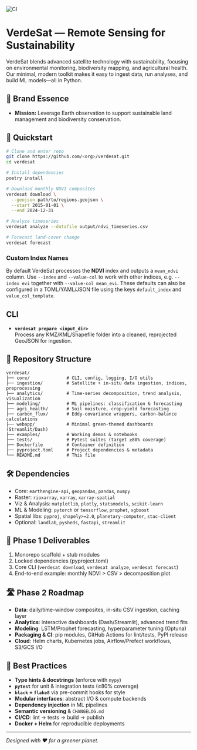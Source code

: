 ![CI](https://github.com/VerdeSat/verdesat/actions/workflows/ci.yml/badge.svg)
# VerdeSat — Remote Sensing for Sustainability

VerdeSat blends advanced satellite technology with sustainability, focusing on environmental monitoring, biodiversity mapping, and agricultural health. Our minimal, modern toolkit makes it easy to ingest data, run analyses, and build ML models—all in Python.

## 🌱 Brand Essence
- **Mission:** Leverage Earth observation to support sustainable land management and biodiversity conservation.

## 🚀 Quickstart
```bash
# Clone and enter repo
git clone https://github.com/<org>/verdesat.git
cd verdesat

# Install dependencies
poetry install

# Download monthly NDVI composites
verdesat download \
  --geojson path/to/regions.geojson \
  --start 2015-01-01 \
  --end 2024-12-31

# Analyze timeseries
verdesat analyze --datafile output/ndvi_timeseries.csv

# Forecast land-cover change
verdesat forecast
```

### Custom Index Names

By default VerdeSat processes the **NDVI** index and outputs a `mean_ndvi`
column. Use `--index` and `--value-col` to work with other indices, e.g.
`--index evi` together with `--value-col mean_evi`. These defaults can also be
configured in a TOML/YAML/JSON file using the keys `default_index` and
`value_col_template`.

## CLI

- **`verdesat prepare <input_dir>`**  
  Process any KMZ/KML/Shapefile folder into a cleaned, reprojected GeoJSON for ingestion.

## 📁 Repository Structure
```
verdesat/
├── core/              # CLI, config, logging, I/O utils
├── ingestion/         # Satellite + in-situ data ingestion, indices, preprocessing
├── analytics/         # Time-series decomposition, trend analysis, visualization
├── modeling/          # ML pipelines: classification & forecasting
├── agri_health/       # Soil moisture, crop-yield forecasting
├── carbon_flux/       # Eddy-covariance wrappers, carbon-balance calculations
├── webapp/            # Minimal green-themed dashboards (Streamlit/Dash)
├── examples/          # Working demos & notebooks
├── tests/             # Pytest suites (target ≥80% coverage)
├── Dockerfile         # Container definition
├── pyproject.toml     # Project dependencies & metadata
└── README.md          # This file
```

## 🛠  Dependencies
- Core: `earthengine-api`, `geopandas`, `pandas`, `numpy`
- Raster: `rioxarray`, `xarray`, `xarray-spatial`
- Viz & Analysis: `matplotlib`, `plotly`, `statsmodels`, `scikit-learn`
- ML & Modeling: `pytorch` or `tensorflow`, `prophet`, `xgboost`
- Spatial libs: `pyproj`, `shapely>=2.0`, `planetary-computer`, `stac-client`
- Optional: `landlab`, `pysheds`, `fastapi`, `streamlit`

## 🎯 Phase 1 Deliverables
1. Monorepo scaffold + stub modules
2. Locked dependencies (pyproject.toml)
3. Core CLI (`verdesat download`, `verdesat analyze`, `verdesat forecast`)
4. End-to-end example: monthly NDVI > CSV > decomposition plot

## 🛣️ Phase 2 Roadmap
- **Data**: daily/time-window composites, in-situ CSV ingestion, caching layer
- **Analytics**: interactive dashboards (Dash/Streamlit), advanced trend fits
- **Modeling**: LSTM/Prophet forecasting, hyperparameter tuning (Optuna)
- **Packaging & CI**: pip modules, GitHub Actions for lint/tests, PyPI release
- **Cloud**: Helm charts, Kubernetes jobs, Airflow/Prefect workflows, S3/GCS I/O

## 🔧 Best Practices
- **Type hints & docstrings** (enforce with `mypy`)
- **`pytest`** for unit & integration tests (≥80% coverage)
- **`black` + `flake8`** via pre-commit hooks for style
- **Modular interfaces**: abstract I/O & compute backends
- **Dependency injection** in ML pipelines
- **Semantic versioning** & `CHANGELOG.md`
- **CI/CD**: lint → tests → build → publish
- **Docker + Helm** for reproducible deployments

---
*Designed with ❤️ for a greener planet.*

